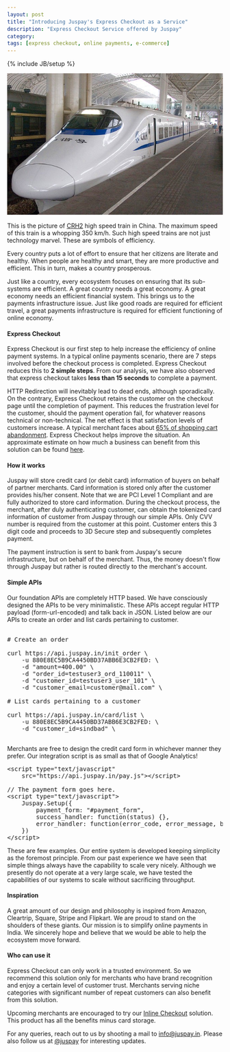 ```yaml
---
layout: post
title: "Introducing Juspay's Express Checkout as a Service"
description: "Express Checkout Service offered by Juspay"
category: 
tags: [express checkout, online payments, e-commerce]
---
```

{% include JB/setup %}

![Express Checkout](/assets/images/chn_rail_crh2.jpg)

This is the picture of [CRH2](http://en.wikipedia.org/wiki/China_Railways_CRH2 "CRH2") high speed train in China. The maximum speed of this train is a whopping 350 km/h. Such high speed trains are not just technology marvel. These are symbols of efficiency. 

Every country puts a lot of effort to ensure that her citizens are literate and healthy. When people are healthy and smart, they are more productive and efficient. This in turn, makes a country prosperous. 

Just like a country, every ecosystem focuses on ensuring that its sub-systems are efficient. A great country needs a great economy. A great economy needs an efficient financial system. This brings us to the payments infrastructure issue. Just like good roads are required for efficient travel, a great payments infrastructure is required for efficient functioning of online economy. 
  
#### Express Checkout
  
Express Checkout is our first step to help increase the efficiency of online payment systems. In a typical online payments scenario, there are 7 steps involved before the checkout process is completed. Express Checkout reduces this to __2 simple steps__. From our analysis, we have also observed that express checkout takes __less than 15 seconds__ to complete a payment. 

HTTP Redirection will inevitably lead to dead ends, although sporadically. On the contrary, Express Checkout retains the customer on the checkout page until the completion of payment. This reduces the frustration level for the customer, should the payment operation fail, for whatever reasons technical or non-technical. The net effect is that satisfaction levels of customers increase. A typical merchant faces about [65% of shopping cart abandonment](http://www.invesp.com/blog/cro/shopping-cart-abandonment-rate-statistics-infographic.html "65% of shopping cart abandonment"). Express Checkout helps improve the situation. An approximate estimate on how much a business can benefit from this solution can be found [here](https://merchant.juspay.in/gain/ "Shopping Cart Improvement").

#### How it works

Juspay will store credit card (or debit card) information of buyers on behalf of partner merchants. Card information is stored only after the customer provides his/her consent. Note that we are PCI Level 1 Compliant and are fully authorized to store card information. During the checkout process, the merchant,  after duly authenticating customer, can obtain the tokenized card information of customer from Juspay through our simple APIs. Only CVV number is required from the customer at this point. Customer enters this 3 digit code and proceeds to 3D Secure step and subsequently completes payment. 

The payment instruction is sent to bank from Juspay's secure infrastructure, but on behalf of the merchant. Thus, the money doesn't flow through Juspay but rather is routed directly to the merchant's account.

#### Simple APIs

Our foundation APIs are completely HTTP based. We have consciously designed the APIs to be very minimalistic. These APIs accept regular HTTP payload (form-url-encoded) and talk back in JSON. Listed below are our APIs to create an order and list cards pertaining to customer.

<pre class="prettyprint linenums lang-html">

# Create an order

curl https://api.juspay.in/init_order \
    -u 880E8EC5B9CA4450BD37ABB6E3CB2FED: \
    -d "amount=400.00" \
    -d "order_id=testuser3_ord_110011" \
    -d "customer_id=testuser3_user_101" \
    -d "customer_email=customer@mail.com" \
    
# List cards pertaining to a customer

curl https://api.juspay.in/card/list \
    -u 880E8EC5B9CA4450BD37ABB6E3CB2FED: \
    -d "customer_id=sindbad" \

</pre>

Merchants are free to design the credit card form in whichever manner they prefer. Our integration script is as small as that of Google Analytics! 

<pre class="prettyprint linenums lang-html">&lt;script type="text/javascript" 
    src="https://api.juspay.in/pay.js"&gt;&lt;/script&gt;

// The payment form goes here.
&lt;script type="text/javascript"&gt;
    Juspay.Setup({
        payment_form: "#payment_form",
        success_handler: function(status) {},
        error_handler: function(error_code, error_message, bank_error_code, bank_error_message, gateway_id) {}
    })
&lt;/script&gt;
</pre>

These are few examples. Our entire system is developed keeping simplicity as the foremost principle. From our past experience we have seen that simple things always have the capability to scale very nicely. Although we presently do not operate at a very large scale, we have tested the capabilities of our systems to scale without sacrificing throughput. 

#### Inspiration

A great amount of our design and philosophy is inspired from Amazon, Cleartrip, Square, Stripe and Flipkart. We are proud to stand on the shoulders of these giants. Our mission is to simplify online payments in India. We sincerely hope and believe that we would be able to help the ecosystem move forward. 

#### Who can use it

Express Checkout can only work in a trusted environment. So we recommend this solution only for merchants who have brand recognition and enjoy a certain level of customer trust. Merchants serving niche categories with significant number of repeat customers can also benefit from this solution.

Upcoming merchants are encouraged to try our [Inline Checkout](https://merchant.juspay.in/merchant/inline-checkout-demo "Inline Checkout") solution. This product has all the benefits minus card storage. 

For any queries, reach out to us by shooting a mail to [info@juspay.in](mailto:info@juspay.in). Please also follow us at [@juspay](http://twitter.com/juspay) for interesting updates. 